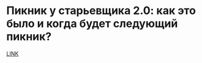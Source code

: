 # Пикник у старьевщика 2.0: как это было и когда будет следующий пикник?



[LINK](https://varlamov.ru/1378181.html)